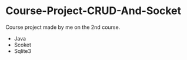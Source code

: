 # Course-Project-CRUD-And-Socket
Course project made by me on the 2nd course.
- Java
- Scoket
- Sqlite3
